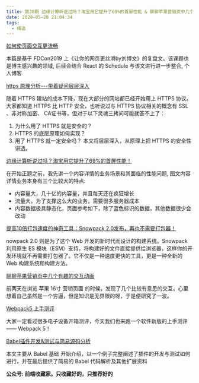 ```yaml
---
title: 第30期 边缘计算听说过吗？淘宝用它提升了69%的首屏性能 & 聊聊苹果营销页中几个有趣的交互动画 & Webpack5 上手测评
date: 2020-05-28 21:04:34
tags:
  - 精选
---
```


[如何使页面交互更流畅](https://mp.weixin.qq.com/s/E17nobsiQv36vbbx-TkDzw)

本篇是基于 FDCon2019 上《让你的网页更丝滑by刘博文》的复盘文。该课题也是博主感兴趣的领域, 后续会结合 React 的 Schedule 与该文进行进一步整合, 个人博客

[https 原理分析---带着疑问层层深入](https://mp.weixin.qq.com/s/OCwfu9BIHxasQF9ENxtC-g)

随着 HTTPS 建站的成本下降，现在大部分的网站都已经开始用上 HTTPS 协议。大家都知道 HTTPS 比 HTTP 安全，也听说过与 HTTPS
协议相关的概念有 SSL 、非对称加密、 CA证书等，但对于以下灵魂三拷问可能就答不上了：

1. 为什么用了 HTTPS 就是安全的？
2. HTTPS 的底层原理如何实现？
3. 用了 HTTPS 就一定安全吗？
本文将层层深入，从原理上把 HTTPS 的安全性讲透。

[边缘计算听说过吗？淘宝用它提升了69%的首屏性能！](https://mp.weixin.qq.com/s/wgnMQzLbyXz0MNYQ_HibZg)

在开始正题之前，我先讲一个内容详情的业务场景和其面临的性能问题, 图文内容详情业务本身有三个比较大的特点: 
* 内容量大，几十亿的内容量，并且每天还在疯狂增长
* 流量大，为了支撑这么大的业务，需要很多服务器成本
* 内容数据极具静态化，页面参考如下，除了蓝色标识的数据，其他数据很少会改动

[提高10倍打包速度的神奇工具：Snowpack 2.0发布，再也不需要打包器！](https://mp.weixin.qq.com/s/7Z8U6rGVIpy1R406mNqD6g)

nowpack 2.0 则是为了这个 Web 开发的新时代而设计的构建系统。Snowpack 利用原生 ES 模块（ESM）支持，将构建好的文件直接提供给浏览器，这样你的开发环境就不再需要打包器了。它不仅是一种速度更快的工具，更是一种全新的 Web 构建系统和构建方法。

[聊聊苹果营销页中几个有趣的交互动画](https://mp.weixin.qq.com/s/-wRibFQVnJdrag4KfC-b2g)

前两天在浏览 苹果 16寸 营销页面 的时候，发现了几个比较有意思的交互，心里想着自己虽然是一个穷逼，但是知识是无界限的呀，于是便研究了一波。

[Webpack5 上手测评](https://mp.weixin.qq.com/s/Sfc4zmIFR-uUmCBScKBEzw)

大家一定看过很多电子设备开箱测评，今天我们也来跑一个软件新版的上手测评 —— Webpack 5！

[Babel插件开发&测试与简易源码分析](https://mp.weixin.qq.com/s/yeNy-N78G97Sz7r1eTEstg)

本文主要从 Babel 基础 开始介绍，以一个例子完整阐述了插件的开发与测试如何进行，并在最后提供了简易的 Babel 代码解析及其他扩展资料

**公众号: 前端收藏家。只收藏好的，只推荐好的**